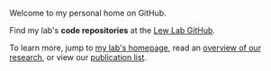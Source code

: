 Welcome to my personal home on GitHub. 

Find my lab's **code repositories** at the [Lew Lab GitHub][1].

To learn more, jump to [my lab's homepage][2], read an [overview of our research][3], or view our [publication list][4].

  [1]: https://github.com/Lew-Lab
  [2]: https://lewlab.wustl.edu
  [3]: https://lewlab.wustl.edu/pages/research.html
  [4]: https://lewlab.wustl.edu/pages/publications.html

<!--
**mdlew/mdlew** is a ✨ _special_ ✨ repository because its `README.md` (this file) appears on your GitHub profile.

Here are some ideas to get you started:

- 🔭 I’m currently working on ...
- 🌱 I’m currently learning ...
- 👯 I’m looking to collaborate on ...
- 🤔 I’m looking for help with ...
- 💬 Ask me about ...
- 📫 How to reach me: ...
- 😄 Pronouns: ...
- ⚡ Fun fact: ...
-->
